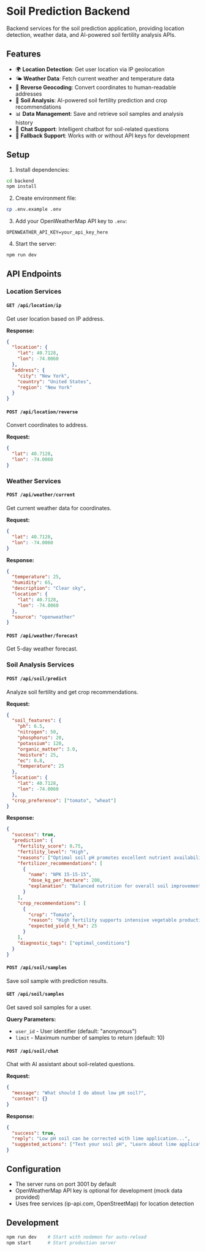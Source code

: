# Soil Prediction Backend

Backend services for the soil prediction application, providing location detection, weather data, and AI-powered soil fertility analysis APIs.

## Features

- 🌍 **Location Detection**: Get user location via IP geolocation
- 🌤️ **Weather Data**: Fetch current weather and temperature data
- 📍 **Reverse Geocoding**: Convert coordinates to human-readable addresses
- 🔬 **Soil Analysis**: AI-powered soil fertility prediction and crop recommendations
- 📊 **Data Management**: Save and retrieve soil samples and analysis history
- 💬 **Chat Support**: Intelligent chatbot for soil-related questions
- 🔄 **Fallback Support**: Works with or without API keys for development

## Setup

1. Install dependencies:
```bash
cd backend
npm install
```

2. Create environment file:
```bash
cp .env.example .env
```

3. Add your OpenWeatherMap API key to `.env`:
```env
OPENWEATHER_API_KEY=your_api_key_here
```

4. Start the server:
```bash
npm run dev
```

## API Endpoints

### Location Services

#### `GET /api/location/ip`
Get user location based on IP address.

**Response:**
```json
{
  "location": {
    "lat": 40.7128,
    "lon": -74.0060
  },
  "address": {
    "city": "New York",
    "country": "United States",
    "region": "New York"
  }
}
```

#### `POST /api/location/reverse`
Convert coordinates to address.

**Request:**
```json
{
  "lat": 40.7128,
  "lon": -74.0060
}
```

### Weather Services

#### `POST /api/weather/current`
Get current weather data for coordinates.

**Request:**
```json
{
  "lat": 40.7128,
  "lon": -74.0060
}
```

**Response:**
```json
{
  "temperature": 25,
  "humidity": 65,
  "description": "Clear sky",
  "location": {
    "lat": 40.7128,
    "lon": -74.0060
  },
  "source": "openweather"
}
```

#### `POST /api/weather/forecast`
Get 5-day weather forecast.

### Soil Analysis Services

#### `POST /api/soil/predict`
Analyze soil fertility and get crop recommendations.

**Request:**
```json
{
  "soil_features": {
    "ph": 6.5,
    "nitrogen": 50,
    "phosphorus": 20,
    "potassium": 120,
    "organic_matter": 3.0,
    "moisture": 25,
    "ec": 0.8,
    "temperature": 25
  },
  "location": {
    "lat": 40.7128,
    "lon": -74.0060
  },
  "crop_preference": ["tomato", "wheat"]
}
```

**Response:**
```json
{
  "success": true,
  "prediction": {
    "fertility_score": 0.75,
    "fertility_level": "High",
    "reasons": ["Optimal soil pH promotes excellent nutrient availability"],
    "fertilizer_recommendations": [
      {
        "name": "NPK 15-15-15",
        "dose_kg_per_hectare": 200,
        "explanation": "Balanced nutrition for overall soil improvement"
      }
    ],
    "crop_recommendations": [
      {
        "crop": "Tomato",
        "reason": "High fertility supports intensive vegetable production",
        "expected_yield_t_ha": 25
      }
    ],
    "diagnostic_tags": ["optimal_conditions"]
  }
}
```

#### `POST /api/soil/samples`
Save soil sample with prediction results.

#### `GET /api/soil/samples`
Get saved soil samples for a user.

**Query Parameters:**
- `user_id` - User identifier (default: "anonymous")
- `limit` - Maximum number of samples to return (default: 10)

#### `POST /api/soil/chat`
Chat with AI assistant about soil-related questions.

**Request:**
```json
{
  "message": "What should I do about low pH soil?",
  "context": {}
}
```

**Response:**
```json
{
  "success": true,
  "reply": "Low pH soil can be corrected with lime application...",
  "suggested_actions": ["Test your soil pH", "Learn about lime application"]
}
```

## Configuration

- The server runs on port 3001 by default
- OpenWeatherMap API key is optional for development (mock data provided)
- Uses free services (ip-api.com, OpenStreetMap) for location detection

## Development

```bash
npm run dev    # Start with nodemon for auto-reload
npm start      # Start production server
```